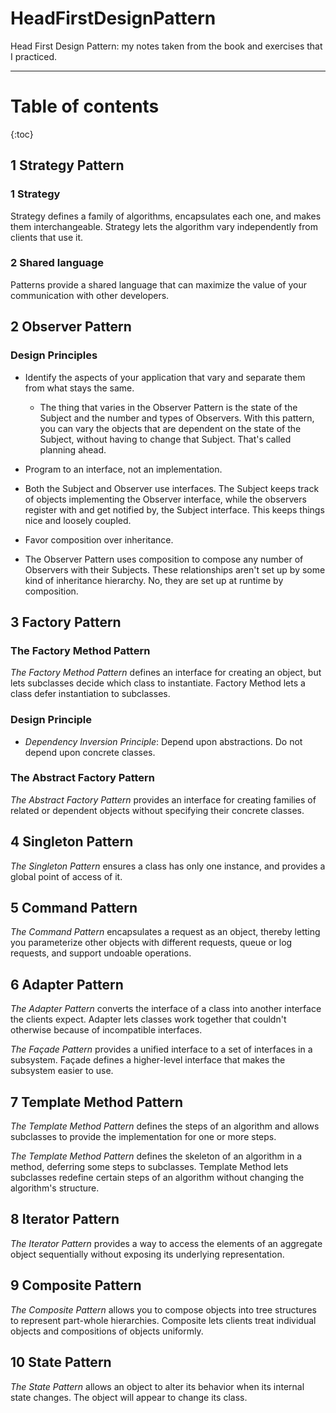 # HeadFirstDesignPatternHead First Design Pattern: my notes taken from the book and exercises that I practiced.---Table of contents==========={:toc}## 1 Strategy Pattern### 1 StrategyStrategy defines a family of algorithms, encapsulates each one, and makes them interchangeable. Strategy lets the algorithm vary independently from clients that use it.### 2 Shared languagePatterns provide a shared language that can maximize the value of your communication with other developers.## 2 Observer Pattern### Design Principles* Identify the aspects of your application that vary and separate them from what stays the same.  * The thing that varies in the Observer Pattern is the state of the Subject and the number and types of Observers. With this pattern, you can vary the objects that are dependent on the state of the Subject, without having to change that Subject. That's called planning ahead.* Program to an interface, not an implementation. * Both the Subject and Observer use interfaces. The Subject keeps track of objects implementing the Observer interface, while the observers register with and get notified by, the Subject interface. This keeps things nice and loosely coupled.* Favor composition over inheritance. * The Observer Pattern uses composition to compose any number of Observers with their Subjects. These relationships aren't set up by some kind of inheritance hierarchy. No, they are set up at runtime by composition.## 3 Factory Pattern### The Factory Method Pattern*The Factory Method Pattern* defines an interface for creating an object, but lets subclasses decide which class to instantiate. Factory Method lets a class defer instantiation to subclasses.### Design Principle* *Dependency Inversion Principle*: Depend upon abstractions. Do not depend upon concrete classes.### The Abstract Factory Pattern*The Abstract Factory Pattern* provides an interface for creating families of related or dependent objects without specifying their concrete classes.## 4 Singleton Pattern*The Singleton Pattern* ensures a class has only one instance, and provides a global point of access of it.## 5 Command Pattern*The Command Pattern* encapsulates a request as an object, thereby letting you parameterize other objects with different requests, queue or log requests, and support undoable operations. ## 6 Adapter Pattern*The Adapter Pattern* converts the interface of a class into another interface the clients expect. Adapter lets classes work together that couldn't otherwise because of incompatible interfaces.*The Façade Pattern* provides a unified interface to a set of interfaces in a subsystem. Façade defines a higher-level interface that makes the subsystem easier to use.## 7 Template Method Pattern*The Template Method Pattern* defines the steps of an algorithm and allows subclasses to provide the implementation for one or more steps.*The Template Method Pattern* defines the skeleton of an algorithm in a method, deferring some steps to subclasses. Template Method lets subclasses redefine certain steps of an algorithm without changing the algorithm's structure.## 8 Iterator Pattern*The Iterator Pattern* provides a way to access the elements of an aggregate object sequentially without exposing its underlying representation.## 9 Composite Pattern*The Composite Pattern* allows you to compose objects into tree structures to represent part-whole hierarchies. Composite lets clients treat individual objects and compositions of objects uniformly.## 10 State Pattern*The State Pattern* allows an object to alter its behavior when its internal state changes. The object will appear to change its class.